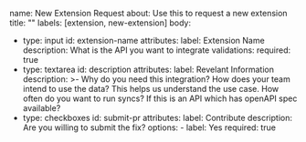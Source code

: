 name: New Extension Request
about: Use this to request a new extension
title: ""
labels: [extension, new-extension]
body:

- type: input
  id: extension-name
  attributes:
  label: Extension Name
  description: What is the API you want to integrate
  validations:
  required: true
- type: textarea
  id: description
  attributes:
  label: Revelant Information
  description: >-
  Why do you need this integration? How does your team intend to use the data? This helps us understand the use case.
  How often do you want to run syncs?
  If this is an API which has openAPI spec available?
- type: checkboxes
  id: submit-pr
  attributes:
  label: Contribute
  description: Are you willing to submit the fix?
  options: - label: Yes
  required: true
